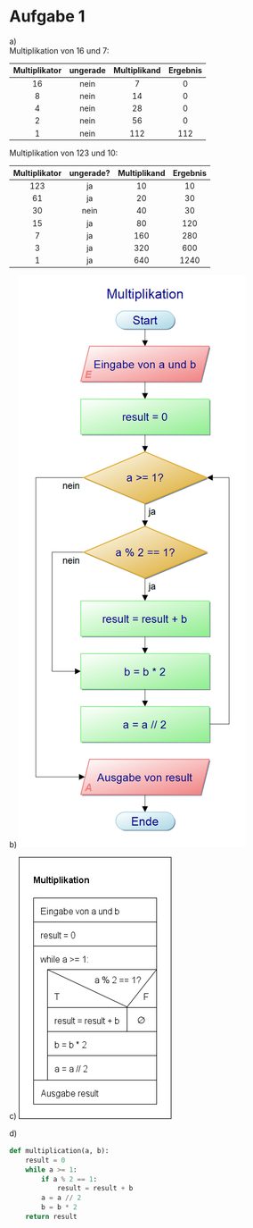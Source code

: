 # Aufgabe 1

a)  
    Multiplikation von 16 und 7:

| Multiplikator | ungerade | Multiplikand | Ergebnis |
|:----:|:----:|:----:|:----:|
| 16 |  nein | 7 | 0 |
| 8 | nein  | 14   | 0 |
| 4 | nein |  28  | 0  |
| 2 | nein |  56  | 0 |
| 1 | nein |  112  |112 |


Multiplikation von 123 und 10:

| Multiplikator | ungerade? | Multiplikand | Ergebnis |
|:---:|:---:|:---:|:---:|
|   123  |  ja    | 10   | 10     |
| 61    | ja     | 20   | 30   |
|   30  |  nein    |  40  |  30 |
|   15 |   ja   |  80  |  120   |
|   7  |   ja   |  160  | 280  |
| 3 | ja | 320 | 600 |
| 1 | ja | 640 | 1240 |

b) 
    ![Programmablaufplan](KAPAP.png)

c)
    ![Struktogramm](KAStruct.png)

d)
```python
def multiplication(a, b):
    result = 0
    while a >= 1:
        if a % 2 == 1:
            result = result + b
        a = a // 2
        b = b * 2
    return result
```